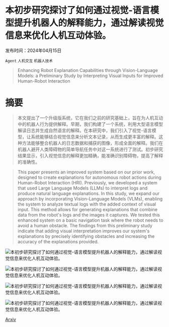# 本初步研究探讨了如何通过视觉-语言模型提升机器人的解释能力，通过解读视觉信息来优化人机互动体验。

发布时间：2024年04月15日

`Agent` `人机交互` `机器人技术`

> Enhancing Robot Explanation Capabilities through Vision-Language Models: a Preliminary Study by Interpreting Visual Inputs for Improved Human-Robot Interaction

# 摘要

> 本文提出了一个升级版系统，它在我们之前的研究基础上，旨在为人机互动中的机器人行为提供解释。早期，我们构建了一个系统，利用大型语言模型解读日志并生成自然语言的解释。在本研究中，我们引入了视觉-语言模型，让系统能够结合视觉信息来分析文本记录，从而生成更丰富的解释。这种方法能够整合机器人的日志数据和捕获的图像，形成全面的解释。我们在机器人避开人类障碍物的简单导航任务中对这一系统进行了测试。初步研究结果显示，引入视觉信息的解释更加精确，能准确识别障碍物，提高了解释的准确性。

> This paper presents an improved system based on our prior work, designed to create explanations for autonomous robot actions during Human-Robot Interaction (HRI). Previously, we developed a system that used Large Language Models (LLMs) to interpret logs and produce natural language explanations. In this study, we expand our approach by incorporating Vision-Language Models (VLMs), enabling the system to analyze textual logs with the added context of visual input. This method allows for generating explanations that combine data from the robot's logs and the images it captures. We tested this enhanced system on a basic navigation task where the robot needs to avoid a human obstacle. The findings from this preliminary study indicate that adding visual interpretation improves our system's explanations by precisely identifying obstacles and increasing the accuracy of the explanations provided.

![本初步研究探讨了如何通过视觉-语言模型提升机器人的解释能力，通过解读视觉信息来优化人机互动体验。](../../../paper_images/2404.09705/RAG-VLM.png)

![本初步研究探讨了如何通过视觉-语言模型提升机器人的解释能力，通过解读视觉信息来优化人机互动体验。](../../../paper_images/2404.09705/ArchExplicability-VLM.png)

![本初步研究探讨了如何通过视觉-语言模型提升机器人的解释能力，通过解读视觉信息来优化人机互动体验。](../../../paper_images/2404.09705/arm.png)

![本初步研究探讨了如何通过视觉-语言模型提升机器人的解释能力，通过解读视觉信息来优化人机互动体验。](../../../paper_images/2404.09705/HospitalTrajectories.png)

[Arxiv](https://arxiv.org/abs/2404.09705)